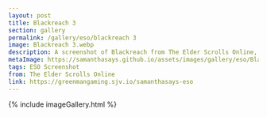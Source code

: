 ```yaml
---
layout: post
title: Blackreach 3
section: gallery
permalink: /gallery/eso/blackreach 3
image: Blackreach 3.webp
description: A screenshot of Blackreach from The Elder Scrolls Online, taken by Samantha Says.
metaImage: https://samanthasays.github.io/assets/images/gallery/eso/Blackreach 3.webp
tags: ESO Screenshot
from: The Elder Scrolls Online
link: https://greenmangaming.sjv.io/samanthasays-eso
---
```

{% include imageGallery.html %}